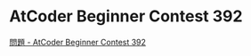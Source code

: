AtCoder Beginner Contest 392
===

[問題 - AtCoder Beginner Contest 392](https://atcoder.jp/contests/abc392/tasks)
